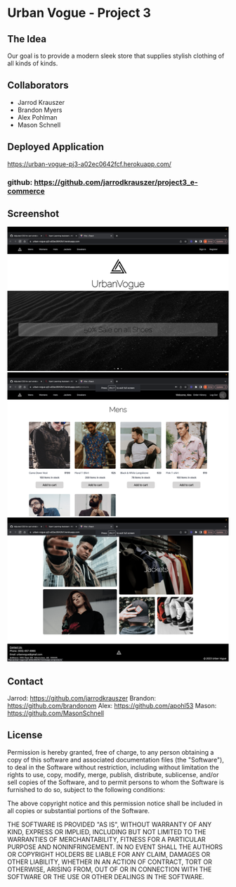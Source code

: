 # Urban Vogue - Project 3

## The Idea

Our goal is to provide a modern sleek store that supplies stylish clothing of all kinds of kinds.

## Collaborators

- Jarrod Krauszer
- Brandon Myers
- Alex Pohlman
- Mason Schnell

## Deployed Application

https://urban-vogue-pj3-a02ec0642fcf.herokuapp.com/

### github: https://github.com/jarrodkrauszer/project3_e-commerce

## Screenshot

![Alt text](./client/src/assets/screenshots/pic1.png "Deployed Application")
![Alt text](./client/src/assets/screenshots/pic2.png "Deployed Application")
![Alt text](./client/src/assets/screenshots/pic3.png "Deployed Application")

## Contact

Jarrod: https://github.com/jarrodkrauszer
Brandon: https://github.com/brandonom
Alex: https://github.com/apohl53
Mason: https://github.com/MasonSchnell

## License

Permission is hereby granted, free of charge, to any person obtaining a copy of this software and associated documentation files (the "Software"), to deal in the Software without restriction, including without limitation the rights to use, copy, modify, merge, publish, distribute, sublicense, and/or sell copies of the Software, and to permit persons to whom the Software is furnished to do so, subject to the following conditions:

The above copyright notice and this permission notice shall be included in all copies or substantial portions of the Software.

THE SOFTWARE IS PROVIDED "AS IS", WITHOUT WARRANTY OF ANY KIND, EXPRESS OR IMPLIED, INCLUDING BUT NOT LIMITED TO THE WARRANTIES OF MERCHANTABILITY, FITNESS FOR A PARTICULAR PURPOSE AND NONINFRINGEMENT. IN NO EVENT SHALL THE AUTHORS OR COPYRIGHT HOLDERS BE LIABLE FOR ANY CLAIM, DAMAGES OR OTHER LIABILITY, WHETHER IN AN ACTION OF CONTRACT, TORT OR OTHERWISE, ARISING FROM, OUT OF OR IN CONNECTION WITH THE SOFTWARE OR THE USE OR OTHER DEALINGS IN THE SOFTWARE.

